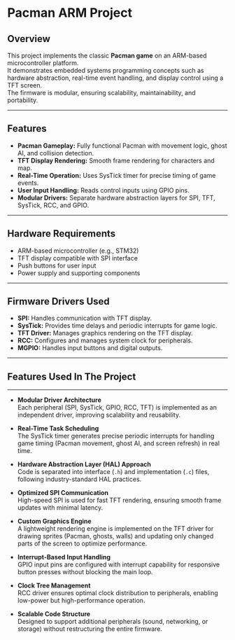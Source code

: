 # Pacman ARM Project

## Overview
This project implements the classic **Pacman game** on an ARM-based microcontroller platform.  
It demonstrates embedded systems programming concepts such as hardware abstraction, real-time event handling, and display control using a TFT screen.  
The firmware is modular, ensuring scalability, maintainability, and portability.

---

## Features
- **Pacman Gameplay:** Fully functional Pacman with movement logic, ghost AI, and collision detection.  
- **TFT Display Rendering:** Smooth frame rendering for characters and map.  
- **Real-Time Operation:** Uses SysTick timer for precise timing of game events.  
- **User Input Handling:** Reads control inputs using GPIO pins.  
- **Modular Drivers:** Separate hardware abstraction layers for SPI, TFT, SysTick, RCC, and GPIO.

---

## Hardware Requirements
- ARM-based microcontroller (e.g., STM32)  
- TFT display compatible with SPI interface  
- Push buttons for user input  
- Power supply and supporting components  

---

## Firmware Drivers Used
- **SPI:** Handles communication with TFT display.  
- **SysTick:** Provides time delays and periodic interrupts for game logic.  
- **TFT Driver:** Manages graphics rendering on the TFT display.  
- **RCC:** Configures and manages system clock for peripherals.  
- **MGPIO:** Handles input buttons and digital outputs.

---
## Features Used In The Project
---------------------------------
- **Modular Driver Architecture**  
  Each peripheral (SPI, SysTick, GPIO, RCC, TFT) is implemented as an independent driver, improving scalability and reusability.

- **Real-Time Task Scheduling**  
  The SysTick timer generates precise periodic interrupts for handling game timing (Pacman movement, ghost AI, and screen refresh) in real time.

- **Hardware Abstraction Layer (HAL) Approach**  
  Code is separated into interface (`.h`) and implementation (`.c`) files, following industry-standard HAL practices.

- **Optimized SPI Communication**  
  High-speed SPI is used for fast TFT rendering, ensuring smooth frame updates with minimal latency.

- **Custom Graphics Engine**  
  A lightweight rendering engine is implemented on the TFT driver for drawing sprites (Pacman, ghosts, walls) and updating only changed parts of the screen to optimize performance.

- **Interrupt-Based Input Handling**  
  GPIO input pins are configured with interrupt capability for responsive button presses without blocking the main loop.

- **Clock Tree Management**  
  RCC driver ensures optimal clock distribution to peripherals, enabling low-power but high-performance operation.

- **Scalable Code Structure**  
  Designed to support additional peripherals (sound, networking, or storage) without restructuring the entire firmware.
